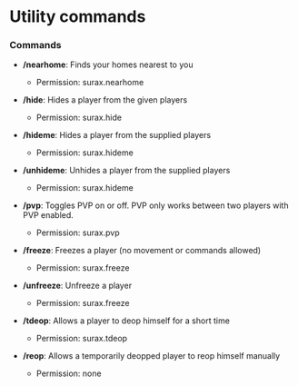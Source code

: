 # Utility commands
### Commands
- **/nearhome**: Finds your homes nearest to you
    - Permission: surax.nearhome

- **/hide**: Hides a player from the given players
    - Permission: surax.hide

- **/hideme**: Hides a player from the supplied players
    - Permission: surax.hideme

- **/unhideme**: Unhides a player from the supplied players
    - Permission: surax.hideme

- **/pvp**: Toggles PVP on or off. PVP only works between two players with PVP enabled.
    - Permission: surax.pvp

- **/freeze**: Freezes a player (no movement or commands allowed)
    - Permission: surax.freeze

- **/unfreeze**: Unfreeze a player
    - Permission: surax.freeze

- **/tdeop**: Allows a player to deop himself for a short time
    - Permission: surax.tdeop

- **/reop**: Allows a temporarily deopped player to reop himself manually
    - Permission: none
